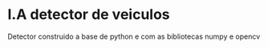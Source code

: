 # I.A detector de veiculos

Detector construido a base de python e com as bibliotecas numpy e opencv
